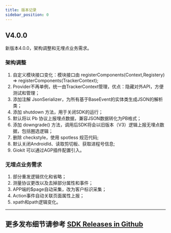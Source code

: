```yaml
---
title: 版本记录
sidebar_position: 0
---
```


## V4.0.0
新版本4.0.0，架构调整和无埋点业务需求。

### 架构调整
1. 自定义模块接口变化：模块接口由 registerComponents(Context,Registery) => registerComponents(TrackerContext);
2. Provider不再单例，统一由TrackerContext管理，优点：隐藏对外API，方便测试和管理；
3. 添加注解 JsonSerializer，为所有基于BaseEvent的实体类生成JSON的解析类；
4. 添加 shutdown 方法，用于关闭SDK的运行；
5. 默认将以 Pb 协议上报埋点数据，兼容JSON数据转化为PB格式；
6. 添加 downgrade() 方法，调用后SDK将会以旧版本（V3）逻辑上报无埋点数据，包括圈选逻辑；
7. 删除 checkstyle，使用 spotless 规范代码;
8. 默认关闭AndroidId、读取剪切板、获取进程号信息;
9. Giokit 可以通过AGP插件配置引入。

### 无埋点业务需求
1. 部分重发逻辑优化和省略；
2. 测量协议更改以及去掉部分属性和事件；
3. APP端的$page自动采集，改为客户标识采集；
4. Action事件自动关联页面属性上报；
5. xpath和path逻辑变化。

---
## 更多发布细节请参考 [SDK Releases in Github](https://github.com/growingio/growingio-sdk-android-autotracker/releases)